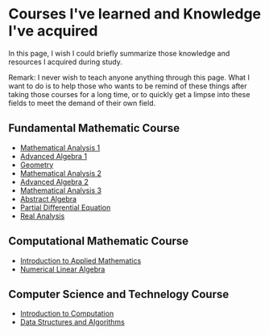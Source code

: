# Courses I've learned and Knowledge I've acquired

In this page, I wish I could briefly summarize those knowledge and resources I acquired during study.

Remark: I never wish to teach anyone anything through this page. What I want to do is to help those who wants to be remind of these things after taking those courses for a long time, or to quickly get a limpse into these fields to meet the demand of their own field.

## Fundamental Mathematic Course
* [Mathematical Analysis 1](MA1.md)
* [Advanced Algebra 1](AA1.md)
* [Geometry](geo.md)
* [Mathematical Analysis 2](MA2.md)
* [Advanced Algebra 2](AA2.md)
* [Mathematical Analysis 3](MA3.md)
* [Abstract Algebra](AA3.md)
* [Partial Differential Equation](PDE.md)
* [Real Analysis](RA.md)


## Computational Mathematic Course
* [Introduction to Applied Mathematics](IAM.md)
* [Numerical Linear Algebra](NLA.md)

## Computer Science and Technelogy Course
* [Introduction to Computation](ItC.md)
* [Data Structures and Algorithms](DSA.md)